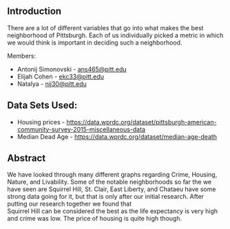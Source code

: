 ## Introduction
There are a lot of different variables that go into what makes the best neighborhood of Pittsburgh. Each of us individually picked a metric in which we would think is important in deciding such a neighborhood. 


Members: 
* Antonij Simonovski - ans465@pitt.edu
* Elijah Cohen - ekc33@pitt.edu
* Natalya - nij30@pitt.edu

## Data Sets Used: 
* Housing prices - https://data.wprdc.org/dataset/pittsburgh-american-community-survey-2015-miscellaneous-data
* Median Dead Age - https://data.wprdc.org/dataset/median-age-death
## Abstract
We have looked through many different graphs regarding Crime, Housing, Nature, and Livability. Some of the notable neighborhoods so far the we have seen are Squirrel Hill,
St. Clair, East Liberty, and Chataeu have some strong data going for it, but that is only after our initial research. After putting our research together we found that  
Squirrel Hill can be considered the best as the life expectancy is very high and crime was low. The price of housing is quite high though.

